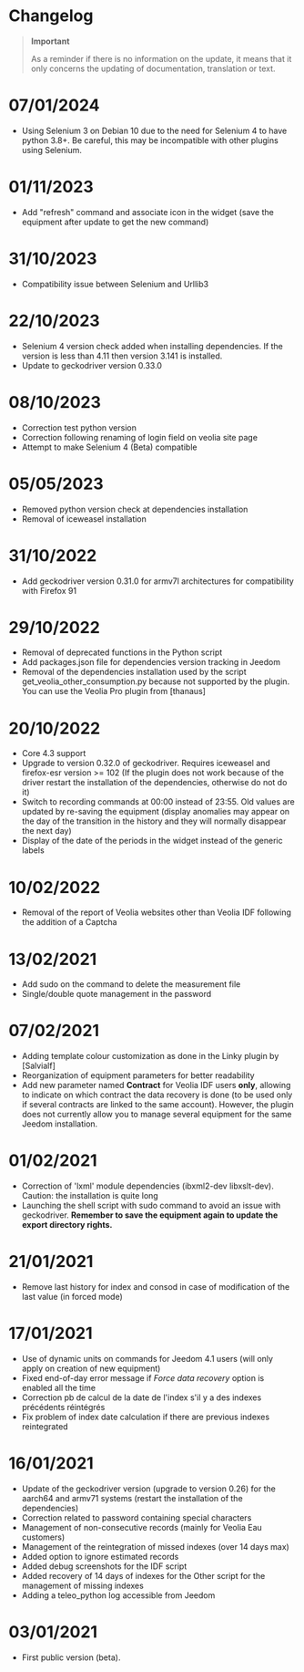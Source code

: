 # Changelog 

>**Important**
>
>As a reminder if there is no information on the update, it means that it only concerns the updating of documentation, translation or text.

# 07/01/2024
- Using Selenium 3 on Debian 10 due to the need for Selenium 4 to have python 3.8+. Be careful, this may be incompatible with other plugins using Selenium.

# 01/11/2023
- Add "refresh" command and associate icon in the widget (save the equipment after update to get the new command)

# 31/10/2023
- Compatibility issue between Selenium and Urllib3

# 22/10/2023
- Selenium 4 version check added when installing dependencies. If the version is less than 4.11 then version 3.141 is installed.
- Update to geckodriver version 0.33.0

# 08/10/2023
- Correction test python version
- Correction following renaming of login field on veolia site page
- Attempt to make Selenium 4 (Beta) compatible

# 05/05/2023
- Removed python version check at dependencies installation
- Removal of iceweasel installation

# 31/10/2022
- Add geckodriver version 0.31.0 for armv7l architectures for compatibility with Firefox 91

# 29/10/2022
- Removal of deprecated functions in the Python script
- Add packages.json file for dependencies version tracking in Jeedom
- Removal of the dependencies installation used by the script get_veolia_other_consumption.py because not supported by the plugin. You can use the Veolia Pro plugin from [thanaus]

# 20/10/2022
- Core 4.3 support
- Upgrade to version 0.32.0 of geckodriver. Requires iceweasel and firefox-esr version >= 102 (If the plugin does not work because of the driver restart the installation of the dependencies, otherwise do not do it)
- Switch to recording commands at 00:00 instead of 23:55. Old values are updated by re-saving the equipment (display anomalies may appear on the day of the transition in the history and they will normally disappear the next day)
- Display of the date of the periods in the widget instead of the generic labels

# 10/02/2022
- Removal of the report of Veolia websites other than Veolia IDF following the addition of a Captcha

# 13/02/2021
- Add sudo on the command to delete the measurement file
- Single/double quote management in the password

# 07/02/2021
- Adding template colour customization as done in the Linky plugin by [Salvialf]
- Reorganization of equipment parameters for better readability
- Add new parameter named **Contract** for Veolia IDF users **only**, allowing to indicate on which contract the data recovery is done (to be used only if several contracts are linked to the same account). However, the plugin does not currently allow you to manage several equipment for the same Jeedom installation.

# 01/02/2021
- Correction of 'lxml' module dependencies (ibxml2-dev libxslt-dev). Caution: the installation is quite long
- Launching the shell script with sudo command to avoid an issue with geckodriver. **Remember to save the equipment again to update the export directory rights.**

# 21/01/2021
- Remove last history for index and consod in case of modification of the last value (in forced mode)

# 17/01/2021
- Use of dynamic units on commands for Jeedom 4.1 users (will only apply on creation of new equipment)
- Fixed end-of-day error message if *Force data recovery* option is enabled all the time
- Correction pb de calcul de la date de l'index s'il y a des indexes précédents réintégrés
- Fix problem of index date calculation if there are previous indexes reintegrated

# 16/01/2021

- Update of the geckodriver version (upgrade to version 0.26) for the aarch64 and armv71 systems (restart the installation of the dependencies)
- Correction related to password containing special characters
- Management of non-consecutive records (mainly for Veolia Eau customers)
- Management of the reintegration of missed indexes (over 14 days max)
- Added option to ignore estimated records
- Added debug screenshots for the IDF script
- Added recovery of 14 days of indexes for the Other script for the management of missing indexes
- Adding a teleo_python log accessible from Jeedom

# 03/01/2021
- First public version (beta).
